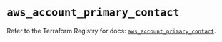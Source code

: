 # `aws_account_primary_contact`

Refer to the Terraform Registry for docs: [`aws_account_primary_contact`](https://registry.terraform.io/providers/hashicorp/aws/5.60.0/docs/resources/account_primary_contact).
